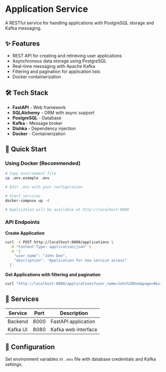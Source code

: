 # Application Service

A RESTful service for handling applications with PostgreSQL storage and Kafka messaging.

## ✨ Features

- REST API for creating and retrieving user applications
- Asynchronous data storage using PostgreSQL
- Real-time messaging with Apache Kafka
- Filtering and pagination for application lists
- Docker containerization

## 🛠️ Tech Stack

- **FastAPI** - Web framework
- **SQLAlchemy** - ORM with async support
- **PostgreSQL** - Database
- **Kafka** - Message broker
- **Dishka** - Dependency injection
- **Docker** - Containerization

## 🚀 Quick Start

### Using Docker (Recommended)

```bash
# Copy environment file
cp .env.example .env

# Edit .env with your configuration

# Start services
docker-compose up -d

# Application will be available at http://localhost:8000
```

### API Endpoints

**Create Application**

```bash
curl -X POST http://localhost:8000/applications \
  -H "Content-Type: application/json" \
  -d '{
    "user_name": "John Doe",
    "description": "Application for new service access"
  }'
```

**Get Applications with filtering and pagination**

```bash
curl "http://localhost:8000/applications?user_name=John%20Doe&page=0&size=20"
```

## 🐳 Services

| Service | Port | Description |
|--------|------|-------------|
| Backend | 8000 | FastAPI application |
| Kafka UI | 8080 | Kafka web interface |

## 📝 Configuration

Set environment variables in `.env` file with database credentials and Kafka settings.
